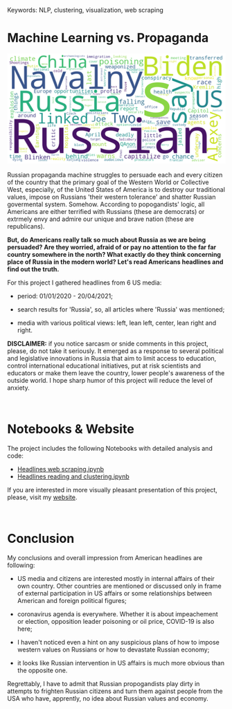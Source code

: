 Keywords: NLP, clustering, visualization, web scraping

# Machine Learning vs. Propaganda

<img src="pictures/WordCloud.png" width="700"> 

Russian propaganda machine struggles to persuade each and every citizen of the country that the primary goal of the Western World or Collective West, especially, of the United States of America is to destroy our traditional values, impose on Russians 'their western tolerance' and shatter Russian govermental system. Somehow. According to popogandists' logic, all Americans are either terrified with Russians (these are democrats) or extrmely envy and admire our unique and brave nation (these are republicans).

**But, do Americans really talk so much about Russia as we are being persuaded? Are they worried, afraid of or pay no attention to the far far country somewhere in the north? What exactly do they think concerning place of Russia in the modern world? Let's read Americans headlines and find out the truth.**

For this project I gathered headlines from 6 US media:

- period: 01/01/2020 - 20/04/2021;

- search results for 'Russia', so, all articles where 'Russia' was mentioned;

- media with various political views: left, lean left, center, lean right and right. 


**DISCLAIMER:**
if you notice sarcasm or snide comments in this project, please, do not take it seriously. It emerged as a response to several political and legislative innovations in Russia that aim to limit access to education, control international educational initiatives, put at risk scientists and educators or make them leave the country, lower people's awareness of the outside world. I hope sharp humor of this project will reduce the level of anxiety.

​

# Notebooks & Website

The project includes the following Notebooks with detailed analysis and code:

- [Headlines web scraping.ipynb](https://github.com/ElinaAizenberg/Machine-Learning-vs-Propaganda---Project/blob/main/Headlines%20web%20scraping.ipynb)
- [Headlines reading and clustering.ipynb](https://github.com/ElinaAizenberg/Machine-Learning-vs-Propaganda---Project/blob/main/Headlines%20reading%20and%20clustering.ipynb)

If you are interested in more visually pleasant presentation of this project, please, visit my [website](https://www.elina-aizenberg-cv.com/headlines-project).

​

# Conclusion

My conclusions and overall impression from  American headlines are following:

- US media and citizens are interested mostly in internal affairs of their own country. Other countries are mentioned or discussed only in frame of external participation in US affairs or some relationships between American and foreign political figures;

- coronavirus agenda is everywhere. Whether it is about impeachement or election, opposition leader poisoning or oil price, COVID-19 is also here;

- I haven't noticed even a hint on any suspicious plans of how to impose western values on Russians or how to devastate Russian economy;

- it looks like Russian intervention in US affairs is much more obvious than the opposite one.


Regrettably, I have to admit that Russian propogandists play dirty in attempts to frighten Russian citizens and turn them against people from the USA who have, apprently, no idea about Russian values and economy. 
